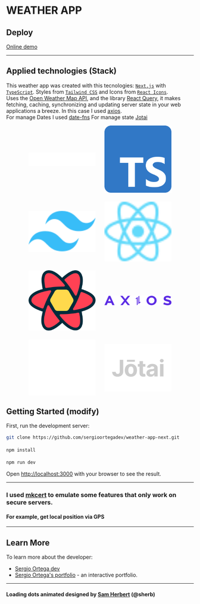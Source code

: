 # WEATHER APP

## Deploy

[Online demo](#)

---

## Applied technologies (Stack)

This weather app was created with this tecnologies: [`Next.js`](https://nextjs.org/) with [`TypeScript`](https://www.typescriptlang.org/). Styles from [`Tailwind CSS`](https://tailwindcss.com/) and Icons from [`React Icons`](https://react-icons.github.io/react-icons/). <br/>
Uses the [Open Weather Map API](https://openweathermap.org/), and the library [React Query](https://tanstack.com/query), it makes fetching, caching, synchronizing and updating server state in your web applications a breeze. In this case I used [axios](https://axios-http.com). <br/>
For manage Dates I used [date-fns](https://date-fns.org/)
For manage state [Jotai](https://jotai.org/)

<div style="display: flex; flex-wrap: wrap; justify-content: center; align-items: center; gap: 1.5rem">
<img title="Next.js" style="width: 180px" src="./readme-images/nextjs-logotype-dark-background.svg" alt="Next logo"/>
<img title="TypeScript" style="width: 180px" src="./readme-images/typescript-logo.svg" alt="typescript logo"/>
<img title="Tailwind CSS" style="width: 180px" src="./readme-images/tailwindcss-logo.svg" alt="tailwind logo"/>
<img title="React.js" style="width: 180px" src="./readme-images/react-logo.svg" alt="react logo"/>
<img title="TAN Stack Query / React query" style="width: 180px" src="./readme-images/react-query.svg" alt="react query logo"/>
<img title="Axios" style="width: 180px" src="./readme-images/axios-log.svg" alt="axios logo"/>
<img title="Date FNS" style="width: 180px" src="./readme-images/data-fns.svg" alt="date-fns logo"/>
<img title="Jotai" style="width: 180px" src="./readme-images/jotai-logo.svg" alt="date-fns logo"/>
</div>

## Getting Started (modify)

First, run the development server:

```bash
git clone https://github.com/sergioortegadev/weather-app-next.git

npm install

npm run dev
```

Open [http://localhost:3000](http://localhost:3000) with your browser to see the result.

---

### I used [mkcert](https://github.com/Subash/mkcert) to emulate some features that only work on secure servers.

#### For example, get local position via GPS

---

## Learn More

To learn more about the developer:

- [Sergio Ortega dev](https://sergioortega.com.ar)
- [Sergio Ortega's portfolio](https://sergioortega.com.ar/#/portfolio) - an interactive portfolio.

---

#### Loading dots animated designed by [Sam Herbert](https://samherbert.net/svg-loaders/) (@sherb)
